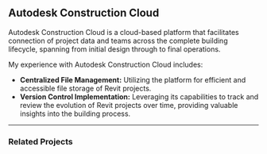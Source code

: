 ## Autodesk Construction Cloud 

Autodesk Construction Cloud is a cloud-based platform that facilitates  connection of project data and teams across the complete building lifecycle, spanning from initial design through to final operations.

My experience with Autodesk Construction Cloud includes:

* **Centralized File Management:** Utilizing the platform for efficient and accessible file storage of Revit projects.
* **Version Control Implementation:** Leveraging its capabilities to track and review the evolution of Revit projects over time, providing valuable insights into the building process.

---

### Related Projects